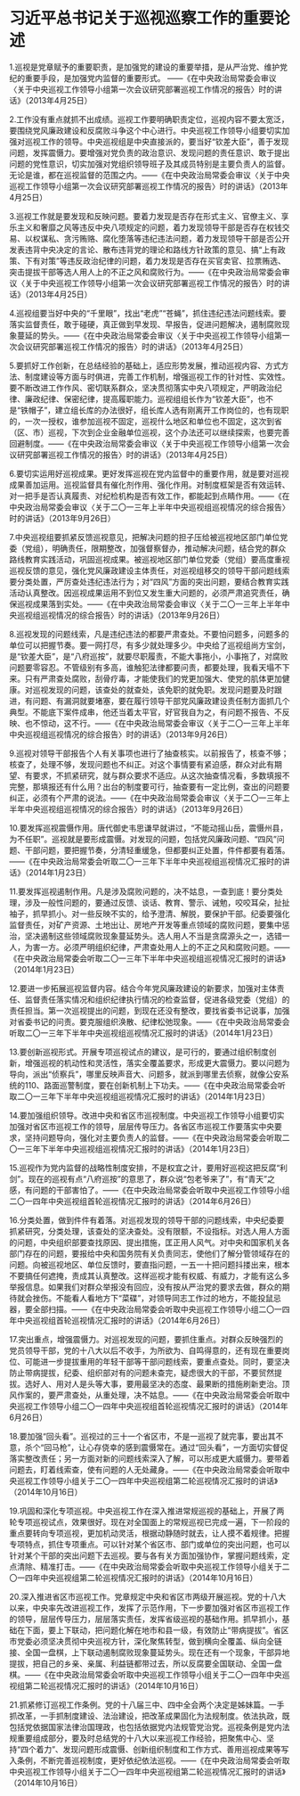 # 习近平总书记关于巡视巡察工作的重要论述

1.巡视是党章赋予的重要职责，是加强党的建设的重要举措，是从严治党、维护党纪的重要手段，是加强党内监督的重要形式。 ——《在中央政治局常委会审议〈关于中央巡视工作领导小组第一次会议研究部署巡视工作情况的报告〉时的讲话》（2013年4月25日）

2.工作没有重点就抓不出成绩。巡视工作要明确职责定位，巡视内容不要太宽泛，要围绕党风廉政建设和反腐败斗争这个中心进行。中央巡视工作领导小组要切实加强对巡视工作的领导。中央巡视组是中央直接派的，要当好“钦差大臣”，善于发现问题，发挥震慑力。要增强对党负责的政治意识、发现问题的责任意识、敢于提出问题的党性意识，切实加强对党组织领导班子及其成员特别是主要负责人的监督。无论是谁，都在巡视监督的范围之内。——《在中央政治局常委会审议〈关于中央巡视工作领导小组第一次会议研究部署巡视工作情况的报告〉时的讲话》（2013年4月25日）

3.巡视工作就是要发现和反映问题。要着力发现是否存在形式主义、官僚主义、享乐主义和奢靡之风等违反中央八项规定的问题，着力发现领导干部是否存在权钱交易、以权谋私、贪污贿赂、腐化堕落等违纪违法问题，着力发现领导干部是否公开发表违背中央决定的言论、散布违背党的理论和路线方针政策的意见、搞“上有政策、下有对策”等违反政治纪律的问题，着力发现是否存在买官卖官、拉票贿选、突击提拔干部等选人用人上的不正之风和腐败行为。——《在中央政治局常委会审议〈关于中央巡视工作领导小组第一次会议研究部署巡视工作情况的报告〉时的讲话》（2013年4月25日）

4.巡视组要当好中央的“千里眼”，找出“老虎”“苍蝇”，抓住违纪违法问题线索。要落实监督责任，敢于碰硬，真正做到早发现、早报告，促进问题解决，遏制腐败现象蔓延的势头。——《在中央政治局常委会审议〈关于中央巡视工作领导小组第一次会议研究部署巡视工作情况的报告〉时的讲话》（2013年4月25日）

5.要抓好工作创新，在总结经验的基础上，适应形势发展，推动巡视内容、方式方法、制度建设等方面与时俱进，完善工作机制，增强巡视工作的针对性、实效性。要不断改进工作作风、密切联系群众，坚决贯彻落实中央八项规定，严明政治纪律、廉政纪律、保密纪律，提高履职能力。巡视组组长作为“钦差大臣”，也不是“铁帽子”，建立组长库的办法很好，组长库人选有刚离开工作岗位的，也有现职的，一次一授权，谁参加巡视不固定，巡视什么地区和单位也不固定，这次到省（区、市）巡视，下次到企业金融单位巡视，这个办法还可以继续探索，也要完善回避制度。——《在中央政治局常委会审议〈关于中央巡视工作领导小组第一次会议研究部署巡视工作情况的报告〉时的讲话》（2013年4月25日）

6.要切实运用好巡视成果。更好发挥巡视在党内监督中的重要作用，就是要对巡视成果善加运用。巡视监督具有催化剂作用、强化作用。对制度框架是否有效运转、对一把手是否认真履责、对纪检机构是否有效工作，都能起到点睛作用。——《在中央政治局常委会审议〈关于二〇一三年上半年中央巡视组巡视情况的综合报告〉时的讲话》（2013年9月26日）

7.中央巡视组要抓紧反馈巡视意见，把解决问题的担子压给被巡视地区部门单位党委（党组），明确责任，限期整改，加强督察督办，推动解决问题，结合党的群众路线教育实践活动，巩固巡视成果。被巡视地区部门单位党委（党组）要高度重视巡视反馈的意见，强化党风廉政建设主体责任，对巡视组移交的领导干部问题线索要分类处置，严厉查处违纪违法行为；对“四风”方面的突出问题，要结合教育实践活动认真整改。因巡视成果运用不到位又发生重大问题的，必须严肃追究责任，确保巡视成果落到实处。——《在中央政治局常委会审议〈关于二〇一三年上半年中央巡视组巡视情况的综合报告〉时的讲话》（2013年9月26日）

8.巡视发现的问题线索，凡是违纪违法的都要严肃查处。不要怕问题多，问题多的单位可以把握节奏。要一网打尽，有多少就处理多少。中央给了巡视组尚方宝剑，是“钦差大臣”，是“八府巡按”，就要尽职履责，不能大事拖小，小事拖了，对腐败问题要零容忍。不管级别有多高，谁触犯法律都要问责，都要处理，我看天塌不下来。只有严肃查处腐败，刮骨疗毒，才能使我们的党更加强大、使党的肌体更加健康。对巡视发现的问题，该查处的就查处，该免职的就免职。发现问题要及时跟进，有问题、有漏洞就要堵塞，要在履行领导干部党风廉政建设责任制方面抓几个典型。不能底下案件成串，他还当着太平官，好官我自为之，有问题不报告、不反映、也不惊动，这不行。——《在中央政治局常委会审议〈关于二〇一三年上半年中央巡视组巡视情况的综合报告〉时的讲话》（2013年9月26日）

9.巡视对领导干部报告个人有关事项也进行了抽查核实。以前报告了，核查不够；核查了，处理不够，发现问题也不纠正。对这个事情要有紧迫感，群众对此有期望、有要求，不抓紧研究，就与群众要求不适应。从这次抽查情况看，多数填报不完整，那填报还有什么用？出台的制度要可行，抽查要有一定比例，查出的问题要纠正，必须有个严肃的说法。——《在中央政治局常委会审议〈关于二〇一三年上半年中央巡视组巡视情况的综合报告〉时的讲话》（2013年9月26日）

10.要发挥巡视震慑作用。唐代御史韦思谦早就讲过，“不能动摇山岳，震慑州县，为不任职”。巡视就是要形成震慑。对发现的问题，包括党风廉政问题、“四风”问题、干部问题，要把握节奏，分清轻重缓急，但都要纠正处置，件件都要有着落。——《在中央政治局常委会听取二〇一三年下半年中央巡视组巡视情况汇报时的讲话》（2014年1月23日）

11.要发挥巡视遏制作用。凡是涉及腐败问题的，决不姑息，一查到底！要分类处理，涉及一般性问题的，要通过反馈、谈话、教育、警示、诫勉，咬咬耳朵，扯扯袖子，抓早抓小。对一些反映不实的，给予澄清、解脱，要保护干部。纪委要强化监督责任，对矿产资源、土地出让、房地产开发等重点领域的腐败问题，要集中惩治，坚决遏制这些领域腐败现象蔓延势头。选人用人不当是贪腐源头之一，选错一人，为害一方。必须严明组织纪律，严肃查处用人上的不正之风和腐败问题。——《在中央政治局常委会听取二〇一三年下半年中央巡视组巡视情况汇报时的讲话》（2014年1月23日）

12.要进一步拓展巡视监督内容。结合今年党风廉政建设的新要求，加强对主体责任、监督责任落实情况和组织纪律执行情况的检查监督，促进各级党委（党组）的责任担当。第一次巡视提出的问题，到现在还没有整改，要找省委书记说事，加强对省委书记的问责。要克服组织涣散、纪律松弛现象。——《在中央政治局常委会听取二〇一三年下半年中央巡视组巡视情况汇报时的讲话》（2014年1月23日）

13.要创新巡视形式。开展专项巡视试点的建议，是可行的，要通过组织制度创新，增强巡视的机动性和灵活性，落实全覆盖要求，形成更大震慑力。要以问题为导向，派出“侦察兵”，哪里反映声音大、问题多，就派到哪里去侦察，就像公安系统的110、路面巡警制度，要在创新机制上下功夫。——《在中央政治局常委会听取二〇一三年下半年中央巡视组巡视情况汇报时的讲话》（2014年1月23日）

14.要加强组织领导。改进中央和省区市巡视制度。中央巡视工作领导小组要切实加强对省区市巡视工作的领导，层层传导压力。各省区市巡视工作要落实中央要求，坚持问题导向，强化对主要负责人的监督。——《在中央政治局常委会听取二〇一三年下半年中央巡视组巡视情况汇报时的讲话》（2014年1月23日）

15.巡视作为党内监督的战略性制度安排，不是权宜之计，要用好巡视这把反腐“利剑”。现在的巡视有点“八府巡按”的意思了，群众说“包老爷来了”，有“青天”之感，有问题的干部害怕了。——《在中央政治局常委会听取中央巡视工作领导小组二〇一四年中央巡视组首轮巡视情况汇报时的讲话》（2014年6月26日）

16.分类处置，做到件件有着落。对巡视发现的领导干部的问题线索，中央纪委要抓紧研究，分类处理，该查处的坚决查处。没有限额，不设指标。对选人用人方面的问题，中央组织部要查找原因、提出措施，匡正用人风气。对中央和国家机关各部门存在的问题，要报给中央和国务院有关负责同志，使他们了解分管领域存在的问题。向被巡视地区、单位反馈时，要直指问题，一五一十把问题抖搂出来，根本不要搞任何遮掩，责成其认真整改。这样巡视才能有权威、有威力，才能有这么多举报信息。如果我们对群众举报没有回应，没有按从严治党的要求去做，群众的期待就会挫伤。不能看人看地方下“菜碟”，对领导同志工作过的地方，不能投鼠忌器，要全部扫描。——《在中央政治局常委会听取中央巡视工作领导小组二〇一四年中央巡视组首轮巡视情况汇报时的讲话》（2014年6月26日）

17.突出重点，增强震慑力。对巡视发现的问题，要抓住重点。对群众反映强烈的党员领导干部，党的十八大以后不收手，为所欲为、自鸣得意的，还有现在重要岗位、可能进一步提拔重用的年轻干部等干部问题线索，要重点查处。同时，要坚决防止带病提拔，纪委、组织部对有的问题未查完，疑虑很大的干部，不要贸然提拔。选好人、用对人是头等大事，要用最坚决的态度、最果断的措施刷新吏治。顶风作案的，要严肃查处，从重处理，决不姑息。——《在中央政治局常委会听取中央巡视工作领导小组二〇一四年中央巡视组首轮巡视情况汇报时的讲话》（2014年6月26日）

18.要加强“回头看”。巡视过的三十一个省区市，不是一巡视了就完事，要出其不意，杀个“回马枪”，让心存侥幸的感到震慑常在。通过“回头看”，一方面切实督促落实整改责任；另一方面对新的问题线索深入了解，可以形成更大威慑力。要带着问题去，盯着线索查，使有问题的人无处藏身。——《在中央政治局常委会听取中央巡视工作领导小组关于二〇一四年中央巡视组第二轮巡视情况汇报时的讲话》（2014年10月16日）

19.巩固和深化专项巡视。中央巡视工作在深入推进常规巡视的基础上，开展了两轮专项巡视试点，效果很好。现在对全国面上的常规巡视已完成一遍，下一阶段的重点要转向专项巡视，更加机动灵活，根据动静随时就去，让人摸不着规律。把握专项特点，抓住专项重点。可以针对某个省区市、部门或单位的突出问题，也可以针对某个干部的突出问题下去巡视。要与各有关方面加强协作，掌握问题线索，定点清除、精准打击。——《在中央政治局常委会听取中央巡视工作领导小组关于二〇一四年中央巡视组第二轮巡视情况汇报时的讲话》（2014年10月16日）

20.深入推进省区市巡视工作。党章规定中央和省区市两级开展巡视。党的十八大以来，中央率先改进巡视工作，发挥了示范作用，下一步要加强对省区市巡视工作的领导，层层传导压力，层层落实责任，发挥省级巡视的基础作用。抓早抓小，基础在下面，要上下联动，把问题化解在地市和县一级，有效防止“带病提拔”。省区市党委必须坚决贯彻中央巡视方针，深化聚焦转型，做到横向全覆盖、纵向全链接、全国一盘棋，上下联动遏制腐败现象蔓延势头。现在还有一个现象，干部异地提拔，把自己的乡亲、亲属、利益链都带过去，所以反腐要全国联动、全国一盘棋。——《在中央政治局常委会听取中央巡视工作领导小组关于二〇一四年中央巡视组第二轮巡视情况汇报时的讲话》（2014年10月16日）

21.抓紧修订巡视工作条例。党的十八届三中、四中全会两个决定是姊妹篇。一手抓改革，一手抓制度建设、法治建设，把改革成果固化为法规制度。依法执政，既包括党依据国家法律治国理政，也包括依据党内法规管党治党。巡视条例是党内法规重要组成部分，要及时总结党的十八大以来巡视工作经验，把聚焦中心、坚持“四个着力”、发现问题形成震慑、创新组织制度和工作方式、善用巡视成果等写入条例，不断完善巡视制度，更好依纪依法巡视。——《在中央政治局常委会听取中央巡视工作领导小组关于二〇一四年中央巡视组第二轮巡视情况汇报时的讲话》（2014年10月16日）
